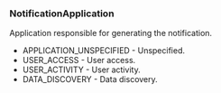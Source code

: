 ### NotificationApplication
Application responsible for generating the notification.

- APPLICATION_UNSPECIFIED - Unspecified.
- USER_ACCESS - User access.
- USER_ACTIVITY - User activity.
- DATA_DISCOVERY - Data discovery.
